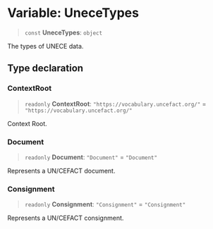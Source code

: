 # Variable: UneceTypes

> `const` **UneceTypes**: `object`

The types of UNECE data.

## Type declaration

### ContextRoot

> `readonly` **ContextRoot**: `"https://vocabulary.uncefact.org/"` = `"https://vocabulary.uncefact.org/"`

Context Root.

### Document

> `readonly` **Document**: `"Document"` = `"Document"`

Represents a UN/CEFACT document.

### Consignment

> `readonly` **Consignment**: `"Consignment"` = `"Consignment"`

Represents a UN/CEFACT consignment.
